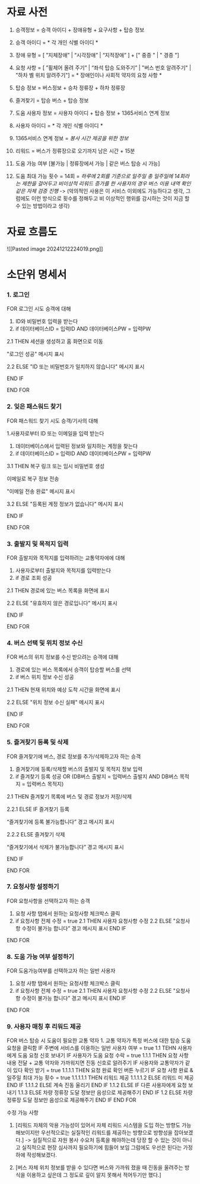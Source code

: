 # 자료 사전

1. 승객정보 = 승객 아이디 + 장애유형 + 요구사항 + 탑승 정보
    
2. 승객 아이디 = * 각 개인 식별 아이디 *
    
3. 장애 유형 = [ ”지체장애” | “시각장애” | “지적장애” ] + [" 중증 " | " 경증 "]
    
4. 요청 사항 = [ ”휠체어 올려 주기” | “좌석 탑승 도와주기” | "버스 번호 알려주기" | "하차 벨 위치 알려주기"] = * 장애인이나 사회적 약자의 요청 사항 *
    
5. 탑승 정보 = 버스정보 + 승차 정류장 + 하차 정류장
    
6. 즐겨찾기 = 탑승 버스 + 탑승 정보
    
7. 도움 사용자 정보 = 사용자 아이디 + 탑승 정보 + 1365서비스 연계 정보
    
8. 사용자 아이디 = * 각 개인 식별 아이디 *
    
9. 1365서비스 연계 정보 = _봉사 시간 제공을 위한 정보_

10. 리워드 = 버스가 정류장으로 오기까지 남은 시간 + 15분
	
11. 도움 가능 여부 [불가능 | 정류장에서 가능 | 같은 버스 탑승 시 가능]

12. 도움 최대 가능 횟수 = 14회 
	= *하루에 2회를 기준으로 일주일 총 일주일에 14회라는 제한을 걸어두고 비이상적 리워드 증가를 한 사용자의 경우 버스 이용 내역 확인같은 자체 검증 진행*
	-> (악의적인 사용은 이 서비스 이외에도 가능하다고 생각, 그럼에도 이런 방식으로 횟수를 정해두고 비 이상적인 행위를 감시하는 것이 지금 할 수 있는 방법이라고 생각)
	
# 자료 흐름도
![[Pasted image 20241212224019.png]]

# 소단위 명세서

### 1. **로그인**

FOR 로그인 시도 승객에 대해

1. ID와 비밀번호 입력을 받는다
2. if 데이터베이스ID = 입력ID AND 데이터베이스PW = 입력PW

2.1 THEN 세션을 생성하고 홈 화면으로 이동

"로그인 성공" 메시지 표시

2.2 ELSE "ID 또는 비밀번호가 일치하지 않습니다" 메시지 표시

END IF

END FOR
### 2. **잊은 패스워드 찾기**

FOR 패스워드 찾기 시도 승객/기사의 대해

1.사용자로부터 ID 또는 이메일을 입력 받는다

1. 데이터베이스에서 입력된 정보와 일치하는 계정을 찾는다
2. if 데이터베이스ID = 입력ID AND 데이터베이스PW = 입력PW

3.1 THEN 복구 링크 또는 임시 비밀번호 생성

이메일로 복구 정보 전송

"이메일 전송 완료" 메시지 표시

3.2 ELSE "등록된 계정 정보가 없습니다" 메시지 표시

END IF

END FOR

### 3. **출발지 및 목적지 입력**

FOR 출발지와 목적지를 입력하려는 교통약자에에 대해

1. 사용자로부터 출발지와 목적지를 입력받는다
2. if 경로 조회 성공

2.1 THEN 경로에 있는 버스 목록을 화면에 표시

2.2 ELSE "유효하지 않은 경로입니다" 메시지 표시

END IF

END FOR

### **4. 버스 선택 및 위치 정보 수신**

FOR 버스의 위치 정보를 수신 받으려는 승객에 대해

1. 경로에 있는 버스 목록에서 승객이 탑승할 버스를 선택
2. if 버스 위치 정보 수신 성공

2.1 THEN 현재 위치와 예상 도착 시간을 화면에 표시

2.2 ELSE "위치 정보 수신 실패" 메시지 표시

END IF

END FOR

### **5. 즐겨찾기 등록 및 삭제**

FOR 즐겨찾기에 버스, 경로 정보를 추가/삭제하고자 하는 승객

1. 즐겨찾기에 등록/삭제할 버스의 출발지 및 목적지 정보 입력
2. if 즐겨찾기 등록 성공 OR (DB버스 출발지 = 입력버스 출발지 AND DB버스 목적지 = 입력버스 목적지)

2.1 THEN 즐겨찾기 목록에 버스 및 경로 정보가 저장/삭제

2.2.1 ELSE IF 즐겨찾기 등록

“즐겨찾기에 등록 불가능합니다” 경고 메시지 표시

2.2.2 ELSE 즐겨찾기 삭제

“즐겨찾기에서 삭제가 불가능합니다” 경고 메시지 표시

END IF

END FOR

### 7. 요청사항 설정하기

FOR  요청사항을 선택하고자 하는 승객

1. 요청 사항 탭에서 원하는 요청사항 체크박스 클릭
2. if 요청사항 전체 수정 = true
	2.1 THEN 사용자 요청사항 수정
	2.2 ELSE "요청사항 수정이 불가능 합니다” 경고 메시지 표시
	END IF

END FOR
### 8. 도움 가능 여부 설정하기
FOR  도움가능여부를 선택하고자 하는 일반 사용자

1. 요청 사항 탭에서 원하는 요청사항 체크박스 클릭
2. if 요청사항 전체 수정 = true
	2.1 THEN 사용자 요청사항 수정
	2.2 ELSE "요청사항 수정이 불가능 합니다” 경고 메시지 표시
	END IF

END FOR
### 9. 사용자 매칭 후 리워드 제공

FOR 버스 탑승 시 도움이 필요한 교통 약자
	1. 교통 약자가 특정 버스에 대한 탑승 도움 요청을 클릭함
	IF 주변에 서비스를 이용하는 일반 사용자 여부 = true
	1.1 TEHN 사용자에게 도움 요청 신호 보내기
		IF 사용자가 도움 요청 수락 = true
		1.1.1 THEN 요청 사항 내용 전달 + 교통 약자와 가까워지면 진동 신호로 알려주기
			IF 사용자와 교통약자가 같이 있다 확인 받기 = true
				1.1.1.1 THEN 요청 완료 확인 버튼 누르기
					IF 요청 사항 완료 & 일주일 최대 가능 횟수 = true
					1.1.1.1.1 THEN 리워드 제공
					1.1.1.1.2 ELSE 리워드 미 제공
					END IF
				1.1.1.2 ELSE 계속 진동 울리기
			END IF
		1.1.2 ELSE IF 다른 사용자에게 요청 보내기
		1.1.3 ELSE 차량 정류장 도달 정보만 음성으로 제공해주기
		END IF
	1.2 ELSE 차량 정류장 도달 정보만 음성으로 제공해주기
	END IF
END FOR

수정 가능 사항
1. [리워드 자체의 악용 가능성이 있어서 자체 리워드 시스템을 도입 하는 방향도 가능해보이지만 우선적으로는 실질적인 리워드를 제공하는 방향으로 방향성을 잡아보겠다.]
 -> 실질적으로 자원 봉사 수요처 등록을 해야하는데 당장 할 수 있는 것이 아니고 실직적으로 현장 심사까지 필요하기에 힘들어 보임 그럼에도 우선은 된다는 가정 하에 작성해보겠다.
 
1. [버스 자체 위치 정보를 받을 수 있다면 버스와 가까워 졌을 때 진동을 울려주는 방식을 이용하고 싶은데 그 정도로 깊이 알지 못해서 적어두기만 했다.]